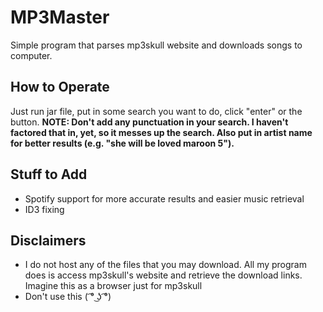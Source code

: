 # MP3Master
Simple program that parses mp3skull website and downloads songs to computer.

## How to Operate
Just run jar file, put in some search you want to do, click "enter" or the button.
**NOTE: Don't add any punctuation in your search. I haven't factored that in, yet, so it messes up the search. Also put in artist name for better results (e.g. "she will be loved maroon 5").**

## Stuff to Add
* Spotify support for more accurate results and easier music retrieval
* ID3 fixing

## Disclaimers
* I do not host any of the files that you may download. All my program does is access mp3skull's website and retrieve the download links. Imagine this as a browser just for mp3skull
* Don't use this ( ͡° ͜ʖ ͡°)